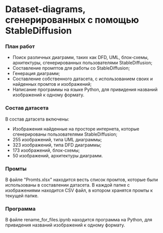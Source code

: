 # Dataset-diagrams, сгенерированных с помощью StableDiffusion

### План работ
- Поиск различных диаграмм, таких как DFD, UML, блок-схемы, архитектуры, сгенерированных пользователями StableDiffusion;
- Составление промптов для работы со StableDiffusion;
- Генерация диаграмм;
- Составление собственного датасета, с использованием своих и найденных промтов и изображений;
- Написание программы на языке Python, для привидения названий изображений к одному формату.
  
### Состав датасета
В состав датасета включены:
- Изображения найденные на просторе интернета, которые сгенерированы пользователями StableDiffusion;
- 255 изображений, типа UML диаграммы;
- 323 изображений, типа DFD диаграммы;
- 173 изображений, блок-схемы;
- 50 изображений, архитектуры диаграмм.

### Промты
В файле "Promts.xlsx" находится весть список промтов, которые были использованы в составлении датасета.
В каждой папке с изображениями находится CSV файл, в котором хранятся промты к текущей папке.

### Программа
В файле rename_for_files.ipynb находится программа на Python, для привидения названий изображений к одному формату.
